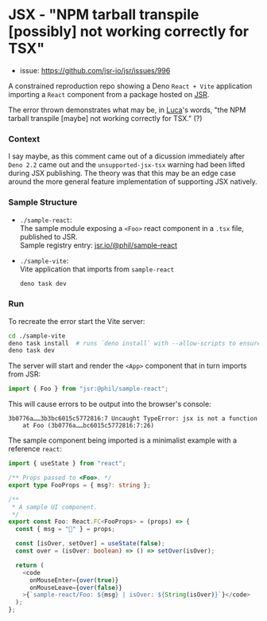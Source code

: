 # JSX - "NPM tarball transpile [possibly] not working correctly for TSX"

- issue: https://github.com/jsr-io/jsr/issues/996

A constrained reproduction repo showing a Deno `React + Vite` application importing a `React`
component from a package hosted on [JSR](https://jsr.io/@phil/sample-react/0.0.4/src/Foo.tsx).

The error thrown demonstrates what may be, in [Luca](https://github.com/lucacasonato)'s words,
"the NPM tarball transpile [maybe] not working correctly for TSX." (?)

### Context

I say maybe, as this comment came out of a dicussion immediately after `Deno 2.2` came out and the
`unsupported-jsx-tsx` warning had been lifted during JSX publishing. The theory was that this
may be an edge case around the more general feature implementation of supporting JSX natively.

### Sample Structure

- `./sample-react`:  
  The sample module exposing a `<Foo>` react component in a `.tsx` file, published to JSR.  
  Sample registry entry: [jsr.io/@phil/sample-react](https://jsr.io/@phil/sample-react)

- `./sample-vite`:  
  Vite application that imports from `sample-react`
  ```bash
  deno task dev
  ```

### Run

To recreate the error start the Vite server:

```bash
cd ./sample-vite
deno task install  # runs `deno install` with --allow-scripts to ensure the Vite plugins fully install.
deno task dev
```

The server will start and render the `<App>` component that in turn imports from JSR:

```ts
import { Foo } from "jsr:@phil/sample-react";
```

This will cause errors to be output into the browser's console:

```
3b0776a……3b3bc6015c5772816:7 Uncaught TypeError: jsx is not a function
    at Foo (3b0776a……bc6015c5772816:7:26)
```

The sample component being imported is a minimalist example with a reference `react`:

```ts
import { useState } from "react";

/** Props passed to <Foo>. */
export type FooProps = { msg?: string };

/**
 * A sample UI component.
 */
export const Foo: React.FC<FooProps> = (props) => {
  const { msg = "🐷" } = props;

  const [isOver, setOver] = useState(false);
  const over = (isOver: boolean) => () => setOver(isOver);

  return (
    <code
      onMouseEnter={over(true)}
      onMouseLeave={over(false)}
    >{`sample-react/Foo: ${msg} | isOver: ${String(isOver)}`}</code>
  );
};
```
